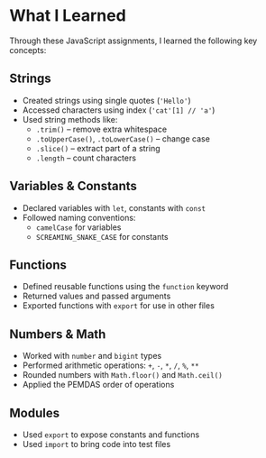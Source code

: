 # What I Learned

Through these JavaScript assignments, I learned the following key concepts:

##  Strings
- Created strings using single quotes (`'Hello'`)
- Accessed characters using index (`'cat'[1] // 'a'`)
- Used string methods like:
  - `.trim()` – remove extra whitespace
  - `.toUpperCase()`, `.toLowerCase()` – change case
  - `.slice()` – extract part of a string
  - `.length` – count characters

## Variables & Constants
- Declared variables with `let`, constants with `const`
- Followed naming conventions:
  - `camelCase` for variables
  - `SCREAMING_SNAKE_CASE` for constants

## Functions
- Defined reusable functions using the `function` keyword
- Returned values and passed arguments
- Exported functions with `export` for use in other files

## Numbers & Math
- Worked with `number` and `bigint` types
- Performed arithmetic operations: `+`, `-`, `*`, `/`, `%`, `**`
- Rounded numbers with `Math.floor()` and `Math.ceil()`
- Applied the PEMDAS order of operations

## Modules
- Used `export` to expose constants and functions
- Used `import` to bring code into test files

